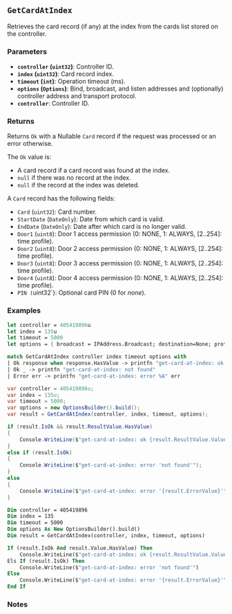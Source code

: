 ## `GetCardAtIndex`

Retrieves the card record (if any) at the index from the cards list stored on the controller.

### Parameters
- **`controller` (`uint32`)**: Controller ID.
- **`index` (`uint32`)**: Card record index.
- **`timeout` (`int`)**: Operation timeout (ms).
- **`options` (`Options`)**: Bind, broadcast, and listen addresses and (optionally) controller address and transport protocol.
- **`controller`**: Controller ID.

### Returns
Returns `Ok` with a Nullable `Card` record if the request was processed or an error otherwise. 

The `Ok` value is:
- A card record if a card record was found at the index.
- `null` if there was no record at the index.
- `null` if the record at the index was deleted.

A `Card` record has the following fields:
  - `Card` (`uint32`): Card number.
  - `StartDate` (`DateOnly`): Date from which card is valid.
  - `EndDate` (`DateOnly`): Date after which card is no longer valid.
  - `Door1` (`uint8`): Door 1 access permission (0: NONE, 1: ALWAYS, [2..254]: time profile).
  - `Door2` (`uint8`): Door 2 access permission (0: NONE, 1: ALWAYS, [2..254]: time profile).
  - `Door3` (`uint8`): Door 3 access permission (0: NONE, 1: ALWAYS, [2..254]: time profile).
  - `Door4` (`uint8`): Door 4 access permission (0: NONE, 1: ALWAYS, [2..254]: time profile).
  - `PIN (`uint32`): Optional card PIN (0 for _none_).

### Examples

```fsharp
let controller = 405419896u
let index = 135u
let timeout = 5000
let options = { broadcast = IPAddress.Broadcast; destination=None; protocol=None; debug = true }

match GetCardAtIndex controller index timeout options with
| Ok response when response.HasValue -> printfn "get-card-at-index: ok %A" response.Value
| Ok _ -> printfn "get-card-at-index: not found"
| Error err -> printfn "get-card-at-index: error %A" err
```

```csharp
var controller = 405419896u;
var index = 135u;
var timeout = 5000;
var options = new OptionsBuilder().build();
var result = GetCardAtIndex(controller, index, timeout, options);

if (result.IsOk && result.ResultValue.HasValue)
{
    Console.WriteLine($"get-card-at-index: ok {result.ResultValue.Value}");
}
else if (result.IsOk)
{
    Console.WriteLine($"get-card-at-index: error 'not found'");
}
else
{
    Console.WriteLine($"get-card-at-index: error '{result.ErrorValue}'");
}
```

```vb
Dim controller = 405419896
Dim index = 135
Dim timeout = 5000
Dim options As New OptionsBuilder().build()
Dim result = GetCardAtIndex(controller, index, timeout, options)

If (result.IsOk And result.Value.HasValue) Then
    Console.WriteLine($"get-card-at-index: ok {result.ResultValue.Value}")
Els If (result.IsOk) Then
    Console.WriteLine($"get-card-at-index: error 'not found'")
Else
    Console.WriteLine($"get-card-at-index: error '{result.ErrorValue}'")
End If
```

### Notes
